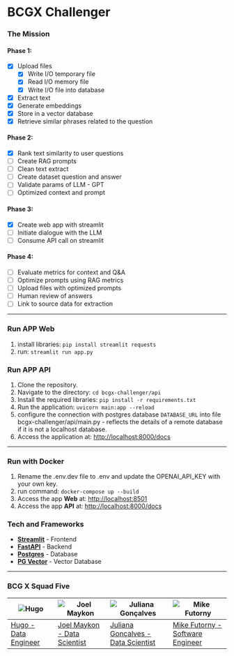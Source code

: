# BCGX Challenger

### The Mission

#### **Phase 1:**
- [X] Upload files
  - [X] Write I/O temporary file
  - [X] Read I/O memory file
  - [X] Write I/O file into database
- [X] Extract text
- [X] Generate embeddings
- [X] Store in a vector database
- [X] Retrieve similar phrases related to the question
#### **Phase 2:**
- [X] Rank text similarity to user questions
- [ ] Create RAG prompts
- [ ] Clean text extract
- [ ] Create dataset question and answer
- [ ] Validate params of LLM - GPT
- [ ] Optimized context and prompt
#### **Phase 3:**
- [X] Create web app with streamlit
- [ ] Initiate dialogue with the LLM
- [ ] Consume API call on streamlit
#### **Phase 4:**
- [ ] Evaluate metrics for context and Q&A
- [ ] Optimize prompts using RAG metrics
- [ ] Upload files with optimized prompts
- [ ] Human review of answers
- [ ] Link to source data for extraction

---
### Run APP Web
1. install libraries: `pip install streamlit requests`
2. run: `streamlit run app.py`

### Run APP API
1. Clone the repository.
2. Navigate to the directory: `cd bcgx-challenger/api`
3. Install the required libraries: `pip install -r requirements.txt`
4. Run the application: `uvicorn main:app --reload`
5. configure the connection with postgres database `DATABASE_URL` into file bcgx-challenger/api/main.py - reflects the details of a remote database if it is not a localhost database.
6. Access the application at: [http://localhost:8000/docs](http://localhost:8000/docs)

---

### Run with Docker
1. Rename the .env.dev file to .env and update the OPENAI_API_KEY with your own key.
2. run command: `docker-compose up --build`
3. Access the app **Web** at: [http://localhost:8501](http://localhost:8501/)
4. Access the app **API** at: [http://localhost:8000/docs](http://localhost:8000/docs)

### Tech and Frameworks
- **[Streamlit](https://streamlit.io/generative-ai)** - Frontend
- **[FastAPI](https://fastapi.tiangolo.com/)** - Backend
- **[Postgres](https://www.postgresql.org/)** - Database
- **[PG Vector](https://github.com/pgvector/pgvector)** - Vector Database

---

### BCG X Squad Five

| ![Hugo](https://github.com/hucodelab.png) | ![Joel Maykon](https://github.com/joelmaykon94.png) | ![Juliana Gonçalves](https://github.com/jungoncalves.png) | ![Mike Futorny](https://github.com/MikeFutorny.png) |
|--------------------------------------------|------------------------------------------------------|------------------------------------------------------------|-------------------------------------------------------|
| [Hugo - Data Engineer](https://github.com/hucodelab) | [Joel Maykon - Data Scientist](https://github.com/joelmaykon94) | [Juliana Gonçalves - Data Scientist](https://github.com/jungoncalves) | [Mike Futorny - Software Engineer](https://github.com/MikeFutorny) |
